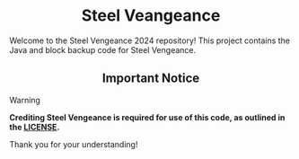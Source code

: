 <h1 align="center">Steel Veangeance</h1>


Welcome to the Steel Vengeance 2024 repository! 
This project contains the Java and block backup code for Steel Vengeance.


<h2 align="center">Important Notice</h2>

> [!WARNING]  
> **Crediting Steel Vengeance is required for use of this code, as outlined in the [LICENSE](https://github.com/BMMS-Robotics/bmms-steelvengeance-2024/tree/main?tab=ISC-1-ov-file).**

Thank you for your understanding!
